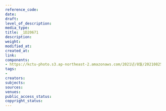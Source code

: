 ```yaml
---
reference_code: 
date: 
draft: 
level_of_description: 
media_type: 
title: _1D20671
description: 
weight: 
modified_at: 
created_at: 
link: 
components:
- https://kctu-photo.s3.ap-northeast-2.amazonaws.com/2021년/8월/20210825_하반기+총파업+대장정_대구/_1D20671.jpg
tags:
- 
creators: 
subjects: 
sources: 
venues: 
public_access_status: 
copyright_status: 
---
```

